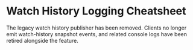 # Watch History Logging Cheatsheet

The legacy watch history publisher has been removed. Clients no longer emit watch-history snapshot events, and related console logs have been retired alongside the feature.
